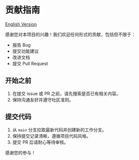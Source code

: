 # 贡献指南

[English Version](CONTRIBUTING.en.md)

感谢您对本项目的兴趣！我们欢迎任何形式的贡献，包括但不限于：

- 报告 Bug
- 提交功能建议
- 改进文档
- 提交 Pull Request

## 开始之前
1. 在提交 issue 或 PR 之前，请先搜索是否已有相关内容。
2. 保持沟通友好并遵守社区准则。

## 提交代码
1. 从 `main` 分支拉取最新代码并创建新的工作分支。
2. 保持提交记录清晰，遵循项目代码风格。
3. 提交 PR 后请耐心等待审核。

感谢您的参与！
